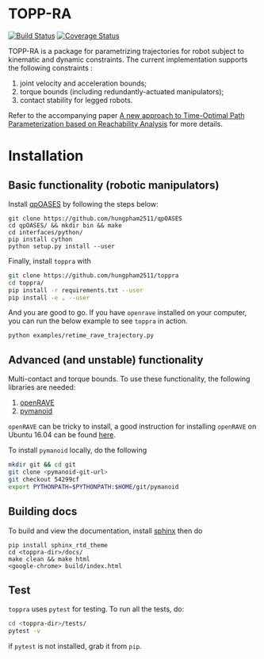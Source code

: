 # TOPP-RA
[![Build Status](https://travis-ci.org/hungpham2511/toppra.svg?branch=master)](https://travis-ci.org/hungpham2511/toppra) [![Coverage Status](https://coveralls.io/repos/github/hungpham2511/toppra/badge.svg?branch=master)](https://coveralls.io/github/hungpham2511/toppra?branch=master)



TOPP-RA is a package for parametrizing trajectories for robot subject
to kinematic and dynamic constraints.  The current implementation
supports the following constraints :

1. joint velocity and acceleration bounds;
2. torque bounds (including redundantly-actuated manipulators);
3. contact stability for legged robots.

Refer to the accompanying paper [A new approach to Time-Optimal Path
Parameterization based on Reachability
Analysis](https://arxiv.org/abs/1707.07239) for more details.


# Installation
## Basic functionality (robotic manipulators)


Install
[qpOASES](https://projects.coin-or.org/qpOASES/wiki/QpoasesInstallation) by
following the steps below:
``` shell
git clone https://github.com/hungpham2511/qpOASES
cd qpOASES/ && mkdir bin && make
cd interfaces/python/
pip install cython
python setup.py install --user
```

Finally, install `toppra` with
``` sh
git clone https://github.com/hungpham2511/toppra
cd toppra/
pip install -r requirements.txt --user
pip install -e . --user
```
And you are good to go. If you have `openrave` installed on your computer, you can
run the below example to see `toppra` in action.

``` shell
python examples/retime_rave_trajectory.py
```

## Advanced (and unstable) functionality 

Multi-contact and torque bounds.  To use these functionality, the
following libraries are needed:

1. [openRAVE](https://github.com/rdiankov/openrave)
2. [pymanoid](https://github.com/stephane-caron/pymanoid)

`openRAVE` can be tricky to install, a good instruction for installing
`openRAVE` on Ubuntu 16.04 can be
found
[here](https://scaron.info/teaching/installing-openrave-on-ubuntu-16.04.html).

To install `pymanoid` locally, do the following
``` sh
mkdir git && cd git
git clone <pymanoid-git-url>
git checkout 54299cf
export PYTHONPATH=$PYTHONPATH:$HOME/git/pymanoid
```

## Building docs
To build and view the documentation, install
[sphinx](http://www.sphinx-doc.org/en/stable/index.html) then do
``` shell
pip install sphinx_rtd_theme
cd <toppra-dir>/docs/
make clean && make html
<google-chrome> build/index.html
```

## Test
`toppra` uses `pytest` for testing. To run all the tests, do:
``` sh
cd <toppra-dir>/tests/
pytest -v
```
if `pytest` is not installed, grab it from `pip`.
